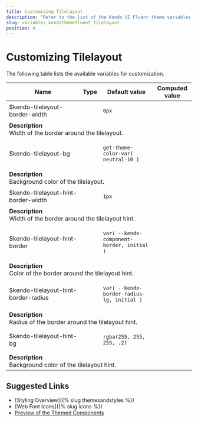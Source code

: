 ```yaml
---
title: Customizing Tilelayout
description: "Refer to the list of the Kendo UI Fluent theme variables available for customization."
slug: variables_kendothemefluent_tilelayout
position: 9
---
```


# Customizing Tilelayout

The following table lists the available variables for customization.

<table class="theme-variables">
    <colgroup>
    <col style="width: 200px; white-space:nowrap;" />
    <col />
    <col />
    <col />
</colgroup>
<thead>
    <tr>
        <th>Name</th>
        <th>Type</th>
        <th>Default value</th>
        <th>Computed value</th>
    </tr>
</thead>
<tbody>
        <tr>
    <td>$kendo-tilelayout-border-width</td>
    <td></td>
<td>

`0px`

</td>
<td>



</td>
</tr>
<tr>
    <td colspan="4" class="theme-variables-description-container"><div><b>Description</b><div class="theme-variables-description">Width of the border around the tilelayout.</div></div>
    </td>
</tr>
<tr>
    <td>$kendo-tilelayout-bg</td>
    <td></td>
<td>

`get-theme-color-var( neutral-10 )`

</td>
<td>



</td>
</tr>
<tr>
    <td colspan="4" class="theme-variables-description-container"><div><b>Description</b><div class="theme-variables-description">Background color of the tilelayout.</div></div>
    </td>
</tr>
<tr>
    <td>$kendo-tilelayout-hint-border-width</td>
    <td></td>
<td>

`1px`

</td>
<td>



</td>
</tr>
<tr>
    <td colspan="4" class="theme-variables-description-container"><div><b>Description</b><div class="theme-variables-description">Width of the border around the tilelayout hint.</div></div>
    </td>
</tr>
<tr>
    <td>$kendo-tilelayout-hint-border</td>
    <td></td>
<td>

`var( --kendo-component-border, initial )`

</td>
<td>



</td>
</tr>
<tr>
    <td colspan="4" class="theme-variables-description-container"><div><b>Description</b><div class="theme-variables-description">Color of the border around the tilelayout hint.</div></div>
    </td>
</tr>
<tr>
    <td>$kendo-tilelayout-hint-border-radius</td>
    <td></td>
<td>

`var( --kendo-border-radius-lg, initial )`

</td>
<td>



</td>
</tr>
<tr>
    <td colspan="4" class="theme-variables-description-container"><div><b>Description</b><div class="theme-variables-description">Radius of the border around the tilelayout hint.</div></div>
    </td>
</tr>
<tr>
    <td>$kendo-tilelayout-hint-bg</td>
    <td></td>
<td>

`rgba(255, 255, 255, .2)`

</td>
<td>



</td>
</tr>
<tr>
    <td colspan="4" class="theme-variables-description-container"><div><b>Description</b><div class="theme-variables-description">Background color of the tilelayout hint.</div></div>
    </td>
</tr>
</tbody>
</table>

## Suggested Links

* [Styling Overview]({% slug themesandstyles %})
* [Web Font Icons]({% slug icons %})
* [Preview of the Themed Components](../)

